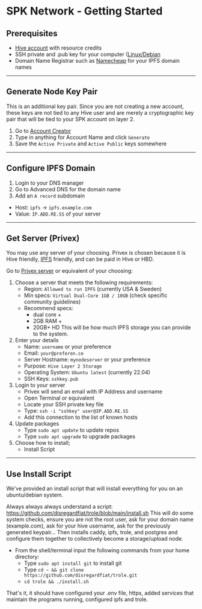 # SPK Network - Getting Started

## Prerequisites

* [Hive account](https://signup.hive.io/) with resource credits
* SSH private and .pub key for your computer ([Linux/Debian](https://docs.oracle.com/en/cloud/cloud-at-customer/occ-get-started/generate-ssh-key-pair.html)
* Domain Name Registrar such as [Namecheap](https://namecheap.com/) for your IPFS domain names

---

## Generate Node Key Pair
This is an additional key pair. Since you are not creating a new account, these keys are not tied to any Hive user and are merely a cryptographic key pair that will be tied to your SPK account on layer 2.
1. Go to [Account Creator](https://hivetasks.com/account-creator)
2. Type in anything for Account Name and click `Generate`
3. Save the `Active Private` and `Active Public` keys somewhere

---

## Configure IPFS Domain
1. Login to your DNS manager
2. Go to Advanced DNS for the domain name
3.  Add an `A record` subdomain
   - Host: `ipfs` -> `ipfs.example.com`
   - Value: `IP.ADD.RE.SS` of your server

---

## Get Server (Privex)
You may use any server of your choosing. Privex is chosen because it is Hive friendly, [IPFS](https://ipfs.dlux.io/) friendly, and can be paid in Hive or HBD.

Go to [Privex server](https://www.privex.io) or equivalent of your choosing:

1. Choose a server that meets the following requirements:
   - Region: `Allowed to run IPFS` (currently USA & Sweden)
   - Min specs: `Virtual Dual-Core 1GB / 10GB` (check specific community guidelines)
   - Recommend specs:
     * dual core +
     * 2GB RAM +
     * 20GB+ HD This will be how much IPFS storage you can provide to the system.
2. Enter your details
   - Name: `username` or your preference
   - Email: `your@preferen.ce`
   - Server Hostname: `mynodeserver` or your preference
   - Purpose: `Hive Layer 2 Storage`
   - Operating System: `Ubuntu latest` (currently 22.04)
   - SSH Keys: `sshkey.pub`
3. Login to your server
   - Privex will send an email with IP Address and username
   - Open Terminal or equivalent
   - Locate your SSH private key file
   - Type: `ssh -i "sshkey" user@IP.ADD.RE.SS`
   - Add this connection to the list of known hosts 
4. Update packages
   - Type `sudo apt update` to update repos
   - Type `sudo apt upgrade` to upgrade packages
5. Choose how to install;
   - Install Script
---

## Use Install Script

We've provided an install script that will install everything for you on an ubuntu/debian system.

Always always always understand a script: https://github.com/disregardfiat/trole/blob/main/install.sh This will do some system checks, ensure you are not the root user, ask for your domain name (example.com), ask for your hive username, ask for the previously generated keypair... Then installs caddy, ipfs, trole, and postgres and configure them together to collectively become a storage/upload node.

* From the shell/terminal input the following commands from your home directory:
   * Type `sudo apt install git` to install git
   * Type `cd ~ && git clone https://github.com/disregardfiat/trole.git`
   * `cd trole && ./install.sh`

That's it, it should have configured your .env file, https, added services that maintain the programs running, configured ipfs and trole. 